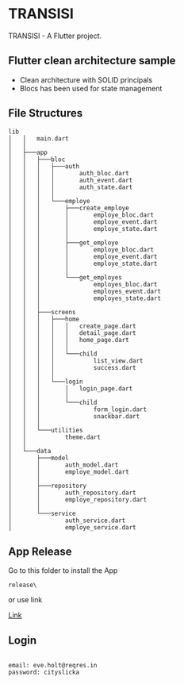 # TRANSISI

TRANSISI - A Flutter project.

## Flutter clean architecture sample

- Clean architecture with SOLID principals
- Blocs has been used for state management

## File Structures

```
lib
│   │   main.dart
│   │
│   ├───app
│   │   ├───bloc
│   │   │   ├───auth
│   │   │   │       auth_bloc.dart
│   │   │   │       auth_event.dart
│   │   │   │       auth_state.dart
│   │   │   │
│   │   │   └───employe
│   │   │       ├───create_employe
│   │   │       │       employe_bloc.dart
│   │   │       │       employe_event.dart
│   │   │       │       employe_state.dart
│   │   │       │
│   │   │       ├───get_employe
│   │   │       │       employe_bloc.dart
│   │   │       │       employe_event.dart
│   │   │       │       employe_state.dart
│   │   │       │
│   │   │       └───get_employes
│   │   │               employes_bloc.dart
│   │   │               employes_event.dart
│   │   │               employes_state.dart
│   │   │
│   │   ├───screens
│   │   │   ├───home
│   │   │   │   │   create_page.dart
│   │   │   │   │   detail_page.dart
│   │   │   │   │   home_page.dart
│   │   │   │   │
│   │   │   │   └───child
│   │   │   │           list_view.dart
│   │   │   │           success.dart
│   │   │   │
│   │   │   └───login
│   │   │       │   login_page.dart
│   │   │       │
│   │   │       └───child
│   │   │               form_login.dart
│   │   │               snackbar.dart
│   │   │
│   │   └───utilities
│   │           theme.dart
│   │
│   └───data
│       ├───model
│       │       auth_model.dart
│       │       employe_model.dart
│       │
│       ├───repository
│       │       auth_repository.dart
│       │       employe_repository.dart
│       │
│       └───service
│               auth_service.dart
│               employe_service.dart
```

## App Release

Go to this folder to install the App

```
release\
```

or use link

[Link](https://drive.google.com/drive/u/1/folders/1uKPmIyy8iav_OIGcV16nrz0HX9WDgbYs)

## Login

```

email: eve.holt@reqres.in
password: cityslicka

```
